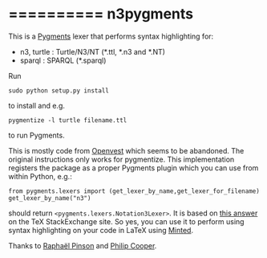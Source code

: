 ==========
n3pygments
==========

This is a [Pygments](http://http://pygments.org/) lexer that performs syntax highlighting for:

* n3, turtle : Turtle/N3/NT (*.ttl, *.n3 and *.NT) 
* sparql : SPARQL (*.sparql)

Run

    sudo python setup.py install
    
to install and e.g.

    pygmentize -l turtle filename.ttl

to run Pygments.

This is mostly code from [Openvest](http://www.openvest.com/trac/wiki/n3SyntaxHighlighting#Pygments) which seems to be abandoned. The original instructions only works for pygmentize. This implementation registers the package as a proper Pygments plugin which you can use from within Python, e.g.:

    from pygments.lexers import (get_lexer_by_name,get_lexer_for_filename)
    get_lexer_by_name("n3")

should return `<pygments.lexers.Notation3Lexer>`. It is based on [this answer](http://tex.stackexchange.com/a/14929/8419) on the TeX StackExchange site. So yes, you can use it to perform using syntax highlighting on your code in LaTeX using [Minted](http://code.google.com/p/minted/).

Thanks to [Raphaël Pinson](www.raphink.info) and [Philip Cooper](http://Openvest.com).     
